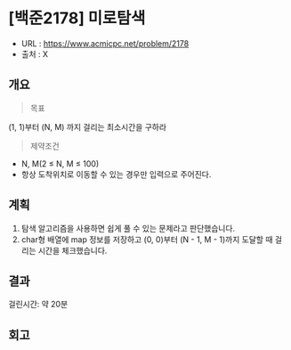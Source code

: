 # [백준2178] 미로탐색

- URL :  https://www.acmicpc.net/problem/2178
- 출처 :  X



## 개요

> 목표

(1, 1)부터 (N, M) 까지 걸리는 최소시간을 구하라



> 제약조건

- N, M(2 ≤ N, M ≤ 100)
- 항상 도착위치로 이동할 수 있는 경우만 입력으로 주어진다.




## 계획

1. 탐색 알고리즘을 사용하면 쉽게 풀 수 있는 문제라고 판단했습니다.
2. char형 배열에 map 정보를 저장하고 (0, 0)부터 (N - 1, M - 1)까지 도달할 때 걸리는 시간을 체크했습니다.



## 결과

걸린시간: 약 20분



## 회고



